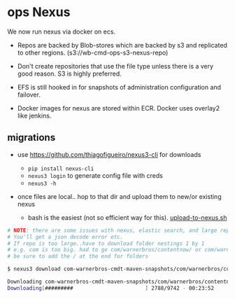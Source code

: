 # ops Nexus

We now run nexus via docker on ecs.

- Repos are backed by Blob-stores which are backed by s3 and replicated to other regions. (s3://wb-cmd-ops-s3-nexus-repo)

- Don't create repositories that use the file type unless there is a very good reason. S3 is highly preferred.

- EFS is still hooked in for snapshots of administration configuration and failover.

- Docker images for nexus are stored within ECR. Docker uses overlay2 like jenkins.

## migrations

- use <https://github.com/thiagofigueiro/nexus3-cli> for downloads

  - `pip install nexus-cli`
  - `nexus3 login` to generate config file with creds
  - `nexus3 -h`

- once files are local.. hop to that dir and upload them to new/or existing nexus

  - bash is the easiest (not so efficient way for this). [upload-to-nexus.sh](./shell/nexus-transfers/upload-to-nexus.sh)

```bash
# NOTE: there are some issues with nexus, elastic search, and large repo downloads.
# You'll get a json decode error etc.
# If repo is too large..have to download folder nestings 1 by 1
# e.g. com is too big. had to go com/warnerbros/contentnow/ or com/warnerbros/nuxeo/cors/
# be sure to add the / at the end for folders

$ nexus3 download com-warnerbros-cmdt-maven-snapshots/com/warnerbros/contentnow/ /Users/psladek/Code/warnerbros/nexus/com-warnerbros-cmdt-maven-snapshots/

Downloading com-warnerbros-cmdt-maven-snapshots/com/warnerbros/contentnow/ to /Users/psladek/Code/warnerbros/nexus/com-warnerbros-cmdt-maven-snapshots/
Downloading[#########                       ] 2788/9742 - 00:23:52
```
